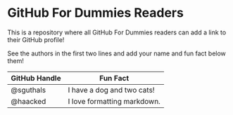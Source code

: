 # GitHub For Dummies Readers
This is a repository where all GitHub For Dummies readers can add a link to their GitHub profile!

See the authors in the first two lines and add your name and fun fact below them!

GitHub Handle | Fun Fact
------------- | ---------------------------
@sguthals     | I have a dog and two cats!
@haacked      | I love formatting markdown.
